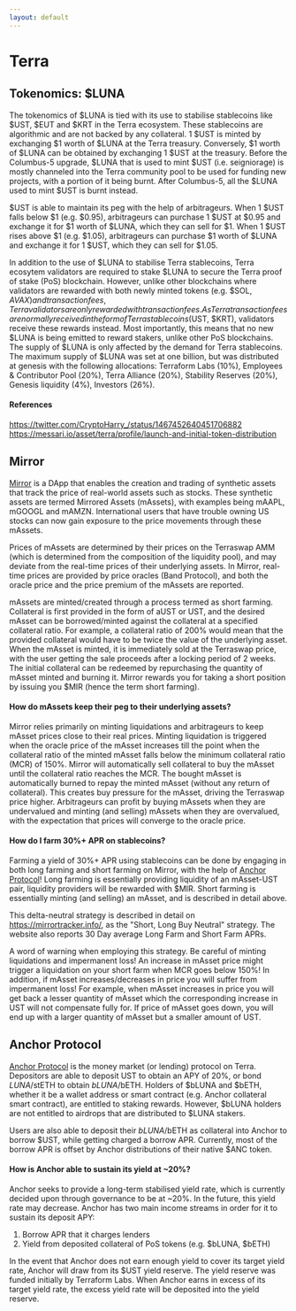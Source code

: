 ```yaml
---
layout: default
---
```


# Terra

## Tokenomics: $LUNA
The tokenomics of $LUNA is tied with its use to stabilise stablecoins like $UST, $EUT and $KRT in the Terra ecosystem. These stablecoins are algorithmic and are not backed by any collateral. 1 $UST is minted by exchanging $1 worth of $LUNA at the Terra treasury. Conversely, $1 worth of $LUNA can be obtained by exchanging 1 $UST at the treasury. Before the Columbus-5 upgrade, $LUNA that is used to mint $UST (i.e. seigniorage) is mostly channeled into the Terra community pool to be used for funding new projects, with a portion of it being burnt. After Columbus-5, all the $LUNA used to mint $UST is burnt instead.

$UST is able to maintain its peg with the help of arbitrageurs. When 1 $UST falls below $1 (e.g. $0.95), arbitrageurs can purchase 1 $UST at $0.95 and exchange it for $1 worth of $LUNA, which they can sell for $1. When 1 $UST rises above $1 (e.g. $1.05), arbitrageurs can purchase $1 worth of $LUNA and exchange it for 1 $UST, which they can sell for $1.05.

In addition to the use of $LUNA to stabilise Terra stablecoins, Terra ecosytem validators are required to stake $LUNA to secure the Terra proof of stake (PoS) blockchain. However, unlike other blockchains where validators are rewarded with both newly minted tokens (e.g. $SOL, $AVAX) and transaction fees, Terra validators are only rewarded with transaction fees. As Terra transaction fees are normally received in the form of Terra stablecoins ($UST, $KRT), validators receive these rewards instead. Most importantly, this means that no new $LUNA is being emitted to reward stakers, unlike other PoS blockchains. The supply of $LUNA is only affected by the demand for Terra stablecoins. The maximum supply of $LUNA was set at one billion, but was distributed at genesis with the following allocations: Terraform Labs (10%), Employees & Contributor Pool (20%), Terra Alliance (20%), Stability Reserves (20%), Genesis liquidity (4%), Investors (26%).

#### References
<https://twitter.com/CryptoHarry_/status/1467452640451706882>
<https://messari.io/asset/terra/profile/launch-and-initial-token-distribution>

## Mirror
[Mirror](https://mirrorprotocol.app/#/trade) is a DApp that enables the creation and trading of synthetic assets that track the price of real-world assets such as stocks. These synthetic assets are termed Mirrored Assets (mAssets), with examples being mAAPL, mGOOGL and mAMZN. International users that have trouble owning US stocks can now gain exposure to the price movements through these mAssets.

Prices of mAssets are determined by their prices on the Terraswap AMM (which is determined from the composition of the liquidity pool), and may deviate from the real-time prices of their underlying assets. In Mirror, real-time prices are provided by price oracles (Band Protocol), and both the oracle price and the price premium of the mAssets are reported. 

mAssets are minted/created through a process termed as short farming. Collateral is first provided in the form of aUST or UST, and the desired mAsset can be borrowed/minted against the collateral at a specified collateral ratio. For example, a collateral ratio of 200% would mean that the provided collateral would have to be twice the value of the underlying asset. When the mAsset is minted, it is immediately sold at the Terraswap price, with the user getting the sale proceeds after a locking period of 2 weeks. The initial collateral can be redeemed by repurchasing the quantity of mAsset minted and burning it. Mirror rewards you for taking a short position by issuing you $MIR (hence the term short farming).

#### How do mAssets keep their peg to their underlying assets?
Mirror relies primarily on minting liquidations and arbitrageurs to keep mAsset prices close to their real prices. Minting liquidation is triggered when the oracle price of the mAsset increases till the point when the collateral ratio of the minted mAsset falls below the minimum collateral ratio (MCR) of 150%. Mirror will automatically sell collateral to buy the mAsset until the collateral ratio reaches the MCR. The bought mAsset is automatically burned to repay the minted mAsset (without any return of collateral). This creates buy pressure for the mAsset, driving the Terraswap price higher. Arbitrageurs can profit by buying mAssets when they are undervalued and minting (and selling) mAssets when they are overvalued, with the expectation that prices will converge to the oracle price.

#### How do I farm 30%+ APR on stablecoins?
Farming a yield of 30%+ APR using stablecoins can be done by engaging in both long farming and short farming on Mirror, with the help of [Anchor Protocol](https://app.anchorprotocol.com/)! Long farming is essentially providing liquidity of an mAsset-UST pair, liquidity providers will be rewarded with $MIR. Short farming is essentially minting (and selling) an mAsset, and is described in detail above.

This delta-neutral strategy is described in detail on <https://mirrortracker.info/>, as the "Short, Long Buy Neutral" strategy. The website also reports 30 Day average Long Farm and Short Farm APRs.

A word of warning when employing this strategy. Be careful of minting liquidations and impermanent loss! An increase in mAsset price might trigger a liquidation on your short farm when MCR goes below 150%! In addition, if mAsset increases/decreases in price you will suffer from impermanent loss! For example, when mAsset increases in price you will get back a lesser quantity of mAsset which the corresponding increase in UST will not compensate fully for. If price of mAsset goes down, you will end up with a larger quantity of mAsset but a smaller amount of UST.


## Anchor Protocol
[Anchor Protocol](https://app.anchorprotocol.com/) is the money market (or lending) protocol on Terra. Depositors are able to deposit UST to obtain an APY of 20%, or bond $LUNA/$stETH to obtain $bLUNA/$bETH. Holders of $bLUNA and $bETH, whether it be a wallet address or smart contract (e.g. Anchor collateral smart contract), are entitled to staking rewards. However, $bLUNA holders are not entitled to airdrops that are distributed to $LUNA stakers.

Users are also able to deposit their $bLUNA/$bETH as collateral into Anchor to borrow $UST, while getting charged a borrow APR. Currently, most of the borrow APR is offset by Anchor distributions of their native $ANC token.

#### How is Anchor able to sustain its yield at \~20%?
Anchor seeks to provide a long-term stabilised yield rate, which is currently decided upon through governance to be at \~20%. In the future, this yield rate may decrease. Anchor has two main income streams in order for it to sustain its deposit APY:

1. Borrow APR that it charges lenders
2. Yield from deposited collateral of PoS tokens (e.g. $bLUNA, $bETH)

In the event that Anchor does not earn enough yield to cover its target yield rate, Anchor will draw from its $UST yield reserve. The yield reserve was funded initially by Terraform Labs. When Anchor earns in excess of its target yield rate, the excess yield rate will be deposited into the yield reserve.
